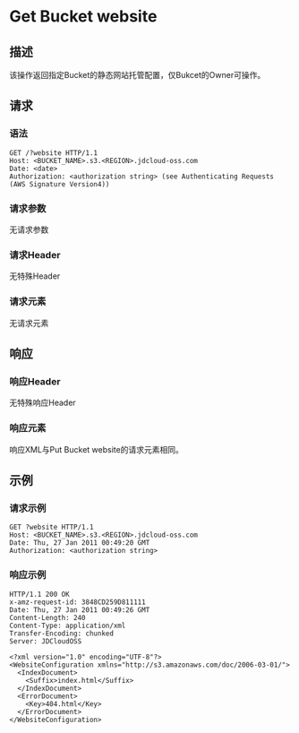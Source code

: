 # Get Bucket website

## 描述
该操作返回指定Bucket的静态网站托管配置，仅Bukcet的Owner可操作。

## 请求
### 语法
```HTTP
GET /?website HTTP/1.1
Host: <BUCKET_NAME>.s3.<REGION>.jdcloud-oss.com
Date: <date>
Authorization: <authorization string> (see Authenticating Requests (AWS Signature Version4))
```
### 请求参数
无请求参数
### 请求Header
无特殊Header
### 请求元素
无请求元素

## 响应
### 响应Header
无特殊响应Header
### 响应元素
响应XML与Put Bucket website的请求元素相同。

## 示例
### 请求示例
```HTTP
GET ?website HTTP/1.1
Host: <BUCKET_NAME>.s3.<REGION>.jdcloud-oss.com
Date: Thu, 27 Jan 2011 00:49:20 GMT
Authorization: <authorization string>
```
### 响应示例
```HTTP
HTTP/1.1 200 OK
x-amz-request-id: 3848CD259D811111
Date: Thu, 27 Jan 2011 00:49:26 GMT
Content-Length: 240
Content-Type: application/xml
Transfer-Encoding: chunked
Server: JDCloudOSS

<?xml version="1.0" encoding="UTF-8"?>
<WebsiteConfiguration xmlns="http://s3.amazonaws.com/doc/2006-03-01/">
  <IndexDocument>
    <Suffix>index.html</Suffix>
  </IndexDocument>
  <ErrorDocument>
    <Key>404.html</Key>
  </ErrorDocument>
</WebsiteConfiguration>
```

